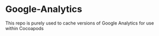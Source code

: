 Google-Analytics
================

This repo is purely used to cache versions of Google Analytics for use within Cocoapods
